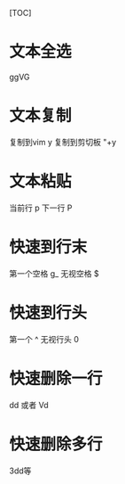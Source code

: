 [TOC]
# 文本全选
ggVG
# 文本复制
复制到vim y
复制到剪切板 "+y
# 文本粘贴
当前行 p
下一行 P
# 快速到行末
第一个空格 g_
无视空格 $
# 快速到行头
第一个 ^
无视行头 0
# 快速删除一行
dd 或者 Vd
# 快速删除多行
3dd等

